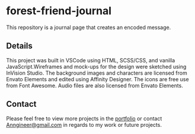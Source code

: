 # forest-friend-journal

This repository is a journal page that creates an encoded message.

## Details

This project was built in VSCode using HTML, SCSS/CSS, and vanilla JavaScript.Wireframes and mock-ups for the design were sketched using InVision Studio. The background images and characters are licensed from Envato Elements and edited using Affinity Designer. The icons are free use from Font Awesome. Audio files are also licensed from Envato Elements.

## Contact

Please feel free to view more projects in the [portfolio](https://mathmythica.com/) or contact Anngineer@gmail.com in regards to my work or future projects.
